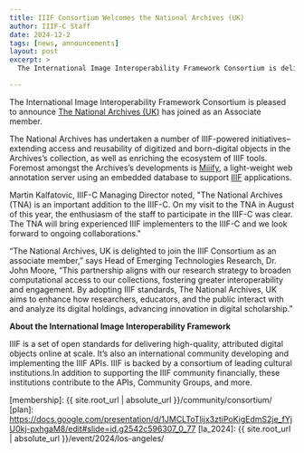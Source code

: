 ```yaml
---
title: IIIF Consortium Welcomes the National Archives (UK)
author: IIIF-C Staff
date: 2024-12-2
tags: [news, announcements]
layout: post
excerpt: >
  The International Image Interoperability Framework Consortium is delighted to announce the National Archives (UK) has joined as an Associate Member. 

---
```


The International Image Interoperability Framework Consortium is pleased to announce [The National Archives (UK)](https://www.nationalarchives.gov.uk/) has joined as an Associate member.

The National Archives has undertaken a number of IIIF-powered initiatives–extending access and reusability of digitized and born-digital objects in the Archives’s collection, as well as enriching the ecosystem of IIIF tools. Foremost amongst the Archives’s developments is [Miiify](https://github.com/nationalarchives/miiify), a light-weight web annotation server using an embedded database to support [IIIF](https://iiif.io/) applications.

Martin Kalfatovic, IIIF-C Managing Director noted, "The National Archives (TNA) is an important addition to the IIIF-C. On my visit to the TNA in August of this year, the enthusiasm of the staff to participate in the IIIF-C was clear. The TNA will bring experienced IIIF implementers to the IIIF-C and we look forward to ongoing collaborations."

“The National Archives, UK is delighted to join the IIIF Consortium as an associate member,” says Head of Emerging Technologies Research, Dr. John Moore, “This partnership aligns with our research strategy to broaden computational access to our collections, fostering greater interoperability and engagement. By adopting IIIF standards, The National Archives, UK aims to enhance how researchers, educators, and the public interact with and analyze its digital holdings, advancing innovation in digital scholarship.” 

**About the International Image Interoperability Framework**

IIIF is a set of open standards for delivering high-quality, attributed digital objects online at scale. It’s also an international community developing and implementing the IIIF APIs. IIIF is backed by a consortium of leading cultural institutions.In addition to supporting the IIIF community financially, these institutions contribute to the APIs, Community Groups, and more.



[membership]: {{ site.root_url | absolute_url }}/community/consortium/
[plan]: https://docs.google.com/presentation/d/1JMCLToTlijx3ztiPoKigEdmS2je_fYjU0kj-pxhgaM8/edit#slide=id.g2542c596307_0_77
[la_2024]: {{ site.root_url | absolute_url }}/event/2024/los-angeles/
